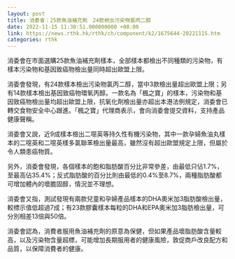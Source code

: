 ```yaml
---
layout: post
title: 消委會：25款魚油補充劑　24款檢出污染物氯丙二醇
date: 2022-11-15 11:30:51.000000000 +08:00
link: https://news.rthk.hk/rthk/ch/component/k2/1675644-20221115.htm
categories: rthk
---
```


消委會在市面選購25款魚油補充劑樣本，全部樣本都檢出不同種類的污染物，有樣本污染物和基因致癌物檢出量同時超出歐盟上限。

消委會發現，有24款樣本檢出污染物氯丙二醇，當中3款檢出量超出歐盟上限；另有14款樣本檢出基因致癌物環氧丙醇。一款名為「楓之寶」的樣本，污染物和基因致癌物檢出量均超出歐盟上限，抗氧化劑檢出量亦超出本港法例規定，消委會已轉交食物安全中心跟進。「楓之寶」代理商表示，會向消委會提交資料，支持產品健康聲稱。

消委會又說，近9成樣本檢出二噁英等持久性有機污染物，其中一款孕婦魚油丸樣本的二噁英和二噁英樣多氯聯苯檢出量最高，雖然沒有超出歐盟規定上限，但屬於令人類患癌物質。

另外，消委會發現，各個樣本的飽和脂肪酸百分比非常參差，由最低只佔1.7%，至最高佔35.4%；反式脂肪酸的百分比則由最低的0.4%至8.7%，兩種脂肪酸都可增加體內的壞膽固醇，情況並不理想。

消委會又指，測試發現有兩款兒童和孕婦產品樣本的DHA奧米加3脂肪酸檢出量，較標示值低超過7成；有23款膠囊樣本每粒的DHA和EPA奧米加3脂肪檢出量，可分別相差13倍與50倍。

消委會認為，消費者服用魚油補充劑的原意為保健，但如果產品壞脂肪酸含量較高，以及污染物含量超標，可能增加長期服用者的健康風險，敦促商戶改良配方和品質，以保障消費者的健康。
